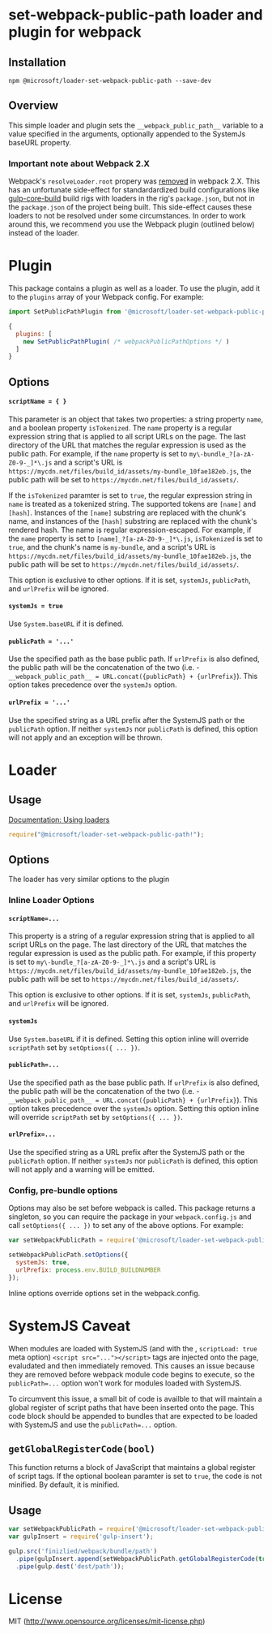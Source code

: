 # set-webpack-public-path loader and plugin for webpack

## Installation

`npm @microsoft/loader-set-webpack-public-path --save-dev`

## Overview

This simple loader and plugin sets the `__webpack_public_path__` variable to
a value specified in the arguments, optionally appended to the SystemJs baseURL
property.

### Important note about Webpack 2.X

Webpack's `resolveLoader.root` propery was [removed](https://webpack.js.org/guides/migrating/#loaders-in-configuration-resolve-relative-to-context)
in webpack 2.X. This has an unfortunate side-effect for standardardized build configurations like
[gulp-core-build](https://github.com/Microsoft/web-build-tools) build rigs with loaders in the rig's
`package.json`, but not in the `package.json` of the project being built. This side-effect causes these
loaders to not be resolved under some circumstances. In order to work around this, we recommend you use the
Webpack plugin (outlined below) instead of the loader.

# Plugin

This package contains a plugin as well as a loader. To use the plugin, add it to the `plugins` array of your
Webpack config. For example:

```JavaScript
import SetPublicPathPlugin from '@microsoft/loader-set-webpack-public-path/lib/SetPublicPathPlugin';

{
  plugins: [
    new SetPublicPathPlugin( /* webpackPublicPathOptions */ )
  ]
}
```

## Options

#### `scriptName = { }`

This parameter is an object that takes two properties: a string property `name`, and a boolean property `isTokenized`.
The `name` property is a regular expression string that is applied to all script URLs on the page. The last directory
of the URL that matches the regular expression is used as the public path. For example, if the `name` property
is set to `my\-bundle_?[a-zA-Z0-9-_]*\.js` and a script's URL is `https://mycdn.net/files/build_id/assets/my-bundle_10fae182eb.js`,
the public path will be set to `https://mycdn.net/files/build_id/assets/`.

If the `isTokenized` paramter is set to `true`, the regular expression string in `name` is treated as a tokenized
string. The supported tokens are `[name]` and `[hash]`. Instances of the `[name]` substring are replaced with the
chunk's name, and instances of the `[hash]` substring are replaced with the chunk's rendered hash. The name
is regular expression-escaped. For example, if the `name` property is set to `[name]_?[a-zA-Z0-9-_]*\.js`,
`isTokenized` is set to `true`, and the chunk's name is `my-bundle`, and a script's URL is
`https://mycdn.net/files/build_id/assets/my-bundle_10fae182eb.js`, the public path will be set to
`https://mycdn.net/files/build_id/assets/`.

This option is exclusive to other options. If it is set, `systemJs`, `publicPath`, and `urlPrefix` will be ignored.

#### `systemJs = true`

Use `System.baseURL` if it is defined.

#### `publicPath = '...'`

Use the specified path as the base public path. If `urlPrefix` is also defined, the public path will
be the concatenation of the two (i.e. - `__webpack_public_path__ = URL.concat({publicPath} + {urlPrefix}`).
This option takes precedence over the `systemJs` option.

#### `urlPrefix = '...'`

Use the specified string as a URL prefix after the SystemJS path or the `publicPath` option. If neither
`systemJs` nor `publicPath` is defined, this option will not apply and an exception will be thrown.

# Loader

## Usage

[Documentation: Using loaders](http://webpack.github.io/docs/using-loaders.html)

``` javascript
require("@microsoft/loader-set-webpack-public-path!");
```

## Options

The loader has very similar options to the plugin

### Inline Loader Options

#### `scriptName=...`

This property is a string of a regular expression string that is applied to all script URLs on the page. The last directory
of the URL that matches the regular expression is used as the public path. For example, if this property
is set to `my\-bundle_?[a-zA-Z0-9-_]*\.js` and a script's URL is `https://mycdn.net/files/build_id/assets/my-bundle_10fae182eb.js`,
the public path will be set to `https://mycdn.net/files/build_id/assets/`.

This option is exclusive to other options. If it is set, `systemJs`, `publicPath`, and `urlPrefix` will be ignored.

#### `systemJs`

Use `System.baseURL` if it is defined. Setting this option inline will override `scriptPath` set by `setOptions({ ... })`.

#### `publicPath=...`

Use the specified path as the base public path. If `urlPrefix` is also defined, the public path will
be the concatenation of the two (i.e. - `__webpack_public_path__ = URL.concat({publicPath} + {urlPrefix}`).
This option takes precedence over the `systemJs` option.  Setting this option inline will override
`scriptPath` set by `setOptions({ ... })`.

#### `urlPrefix=...`

Use the specified string as a URL prefix after the SystemJS path or the `publicPath` option. If neither
`systemJs` nor `publicPath` is defined, this option will not apply and a warning will be emitted.

### Config, pre-bundle options

Options may also be set before webpack is called. This package returns a singleton,
so you can require the package in your `webpack.config.js` and call `setOptions({ ... })`
to set any of the above options. For example:

``` javascript
var setWebpackPublicPath = require('@microsoft/loader-set-webpack-public-path');

setWebpackPublicPath.setOptions({
  systemJs: true,
  urlPrefix: process.env.BUILD_BUILDNUMBER
});
```

Inline options override options set in the webpack.config.

# SystemJS Caveat

When modules are loaded with SystemJS (and with the , `scriptLoad: true` meta option) `<script src="..."></script>`
tags are injected onto the page, evaludated and then immediately removed. This causes an issue because they are removed
before webpack module code begins to execute, so the `publicPath=...` option won't work for modules loaded with SystemJS.

To circumvent this issue, a small bit of code is availble to that will maintain a global register of script paths
that have been inserted onto the page. This code block should be appended to bundles that are expected to be loaded
with SystemJS and use the `publicPath=...` option.

## `getGlobalRegisterCode(bool)`

This function returns a block of JavaScript that maintains a global register of script tags. If the optional boolean paramter
is set to `true`, the code is not minified. By default, it is minified.

## Usage

``` javascript
var setWebpackPublicPath = require('@microsoft/loader-set-webpack-public-path');
var gulpInsert = require('gulp-insert');

gulp.src('finizlied/webpack/bundle/path')
  .pipe(gulpInsert.append(setWebpackPublicPath.getGlobalRegisterCode(true)))
  .pipe(gulp.dest('dest/path'));
```

# License

MIT (http://www.opensource.org/licenses/mit-license.php)
